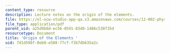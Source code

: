 ```yaml
---
content_type: resource
description: Lecture notes on the origin of the elements.
file: https://ol-ocw-studio-app-qa.s3.amazonaws.com/courses/12-002-physics-and-chemistry-of-the-terrestrial-planets-fall-2008/7d1d598f0eb0e58877cff3b7db635a2c_MIT12_002f08_lec3_4.pdf
file_type: application/pdf
parent_uid: a25d9b6d-ec56-0591-83d8-1486c530f35d
resourcetype: Document
title: 'Origin of the Elements '
uid: 7d1d598f-0eb0-e588-77cf-f3b7db635a2c
---
```

